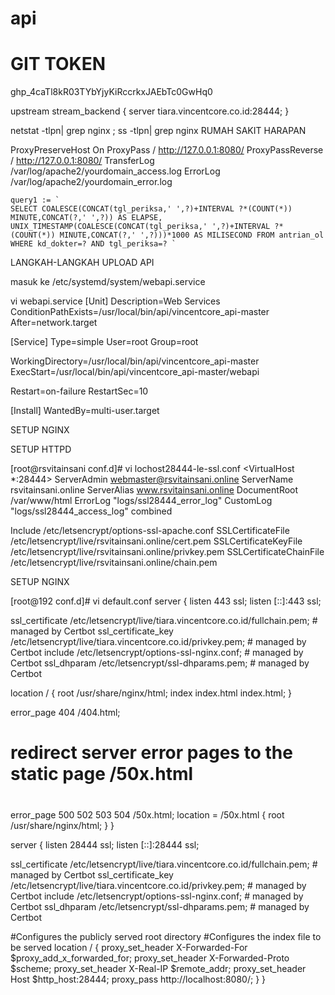 # api

# GIT TOKEN
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


upstream stream_backend {
         server tiara.vincentcore.co.id:28444;
}


netstat -tlpn| grep nginx ; ss -tlpn| grep nginx
RUMAH SAKIT HARAPAN



ProxyPreserveHost On
ProxyPass / http://127.0.0.1:8080/
ProxyPassReverse / http://127.0.0.1:8080/
TransferLog /var/log/apache2/yourdomain_access.log
ErrorLog /var/log/apache2/yourdomain_error.log





	query1 := `
	SELECT COALESCE(CONCAT(tgl_periksa,' ',?)+INTERVAL ?*(COUNT(*)) MINUTE,CONCAT(?,' ',?)) AS ELAPSE,
	UNIX_TIMESTAMP(COALESCE(CONCAT(tgl_periksa,' ',?)+INTERVAL ?*(COUNT(*)) MINUTE,CONCAT(?,' ',?)))*1000 AS MILISECOND FROM antrian_ol 
	WHERE kd_dokter=? AND tgl_periksa=? `



LANGKAH-LANGKAH UPLOAD API

masuk ke 
/etc/systemd/system/webapi.service


vi webapi.service
[Unit]
Description=Web Services
ConditionPathExists=/usr/local/bin/api/vincentcore_api-master
After=network.target

[Service]
Type=simple
User=root
Group=root

WorkingDirectory=/usr/local/bin/api/vincentcore_api-master
ExecStart=/usr/local/bin/api/vincentcore_api-master/webapi

Restart=on-failure
RestartSec=10


[Install]
WantedBy=multi-user.target



SETUP NGINX 




SETUP HTTPD

[root@rsvitainsani conf.d]# vi lochost28444-le-ssl.conf
<IfModule mod_ssl.c>
<VirtualHost *:28444>
    ServerAdmin webmaster@rsvitainsani.online
    ServerName rsvitainsani.online
    ServerAlias www.rsvitainsani.online
    DocumentRoot /var/www/html
ErrorLog "logs/ssl28444_error_log"
CustomLog "logs/ssl28444_access_log" combined

Include /etc/letsencrypt/options-ssl-apache.conf
SSLCertificateFile /etc/letsencrypt/live/rsvitainsani.online/cert.pem
SSLCertificateKeyFile /etc/letsencrypt/live/rsvitainsani.online/privkey.pem
SSLCertificateChainFile /etc/letsencrypt/live/rsvitainsani.online/chain.pem
</VirtualHost>
</IfModule>




SETUP NGINX 



[root@192 conf.d]# vi default.conf
server {
  listen 443 ssl;
  listen [::]:443 ssl;

  ssl_certificate /etc/letsencrypt/live/tiara.vincentcore.co.id/fullchain.pem; # managed by Certbot
  ssl_certificate_key /etc/letsencrypt/live/tiara.vincentcore.co.id/privkey.pem; # managed by Certbot
  include /etc/letsencrypt/options-ssl-nginx.conf; # managed by Certbot
  ssl_dhparam /etc/letsencrypt/ssl-dhparams.pem; # managed by Certbot


  location / {
        root /usr/share/nginx/html;
        index index.html index.html;
  }

  error_page  404              /404.html;

  # redirect server error pages to the static page /50x.html
  #
  error_page   500 502 503 504  /50x.html;
  location = /50x.html {
        root   /usr/share/nginx/html;
  }
}

server {
  listen 28444 ssl;
  listen [::]:28444 ssl;

  ssl_certificate /etc/letsencrypt/live/tiara.vincentcore.co.id/fullchain.pem; # managed by Certbot
  ssl_certificate_key /etc/letsencrypt/live/tiara.vincentcore.co.id/privkey.pem; # managed by Certbot
  include /etc/letsencrypt/options-ssl-nginx.conf; # managed by Certbot
  ssl_dhparam /etc/letsencrypt/ssl-dhparams.pem; # managed by Certbot

  #Configures the publicly served root directory
  #Configures the index file to be served
  location / {
        proxy_set_header X-Forwarded-For $proxy_add_x_forwarded_for;
        proxy_set_header X-Forwarded-Proto $scheme;
        proxy_set_header X-Real-IP $remote_addr;
        proxy_set_header Host $http_host:28444;
        proxy_pass http://localhost:8080/;
    }
}
